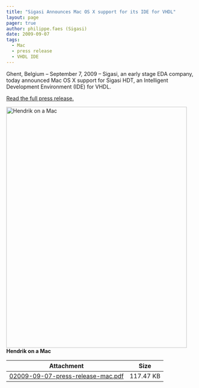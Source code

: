```yaml
---
title: "Sigasi Announces Mac OS X support for its IDE for VHDL"
layout: page 
pager: true
author: philippe.faes (Sigasi)
date: 2009-09-07
tags: 
  - Mac
  - press release
  - VHDL IDE
---
```

<div class="content">
<p>Ghent, Belgium &#8211; September 7, 2009 &#8211; Sigasi, an early stage EDA company, today announced Mac OS X support for Sigasi HDT, an Intelligent Development Environment (IDE) for VHDL.</p><p><a href="/sites/www.sigasi.com/files/02009-09-07-press-release-mac.pdf">Read the full press release.</a></p><p><span class="inline inline-center"><img src="http://www.sigasi.com/sites/www.sigasi.com/files/images/Hendrik_on_a_Mac.preview.jpg" alt="Hendrik on a Mac" title="Hendrik on a Mac" class="image image-preview " width="480" height="640"/><span class="caption"><strong>Hendrik on a Mac</strong></span></span></p><table id="attachments" class="sticky-enabled"> <thead><tr><th>Attachment</th><th>Size</th> </tr></thead><tbody> <tr class="odd"><td><a href="http://www.sigasi.com/sites/www.sigasi.com/files/02009-09-07-press-release-mac.pdf">02009-09-07-press-release-mac.pdf</a></td><td>117.47 KB</td> </tr></tbody></table>  </div>

